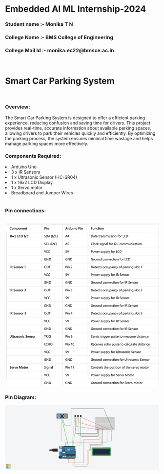 # Embedded AI ML Internship-2024
<h3> Student name :- Monika T N</h3>
<h3>College Name :- BMS College of Engineering</h3>
<h3> College Mail Id :- monika.ec22@bmsce.ac.in</h3><br>

  
  <h1> Smart Car Parking System</h1><br>
 
  <h3>Overview:</h3> The Smart Car Parking System is designed to offer a efficient parking experience, reducing confusion and saving time for drivers. This project provides real-time, accurate information about available parking spaces, allowing drivers to park their vehicles quickly and efficiently. By optimizing the parking process, the system ensures minimal time wastage and helps manage parking spaces more effectively.<br>
<h3>Components Required:</h3>
<li>Arduino Uno</li>
<li>3 x IR Sensors</li>
<li>1 x Ultrasonic Sensor (HC-SR04)</li>
<li>1 x 16x2 LCD Display</li>
<li>1 x Servo motor</li>
<li>Breadboard and Jumper Wires</li><br>
<h3>Pin connections:</h3><br>
<img src="Internship/pinconnection1.png">



<h3> Pin Diagram:</h3>
<img src="Internship/smart_parking_system.png">

  
